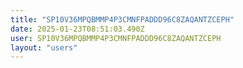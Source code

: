 ```yaml
---
title: "SP10V36MPQBMMP4P3CMNFPADDD96C8ZAQANTZCEPH"
date: 2025-01-23T08:51:03.490Z
user: SP10V36MPQBMMP4P3CMNFPADDD96C8ZAQANTZCEPH
layout: "users"
---
```

    